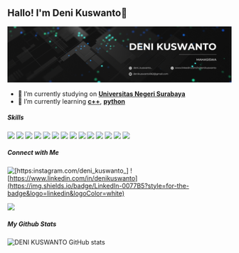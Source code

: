 ## Hallo! I'm Deni Kuswanto👋

![Deni Kuswanto](img/github-header-01.png)

<!--
**deni-kuswanto/deni-kuswanto** is a ✨ _special_ ✨ repository because its `README.md` (this file) appears on your GitHub profile.

Here are some ideas to get you started:

- 🔭 I’m currently working on ...
- 🌱 I’m currently learning ...
- 👯 I’m looking to collaborate on ...
- 🤔 I’m looking for help with ...
- 💬 Ask me about ...
- 📫 How to reach me: ...
- 😄 Pronouns: ...
- ⚡ Fun fact: ...
-->

- 🏫 I’m currently studying on [**Universitas Negeri Surabaya**](https://unesa.ac.id/)
- 🌱 I’m currently learning [**c++**](https://devdocs.io/cpp/), [**python**](https://www.python.org/)

##### Skills

<img src="https://img.shields.io/badge/C%2B%2B-00599C?style=for-the-badge&logo=c%2B%2B&logoColor=white" /> <img src="https://img.shields.io/badge/JavaScript-323330?style=for-the-badge&logo=javascript&logoColor=F7DF1E" /> <img src="https://img.shields.io/badge/json-5E5C5C?style=for-the-badge&logo=json&logoColor=white" /> <img src="https://img.shields.io/badge/Keras-D00000?style=for-the-badge&logo=Keras&logoColor=white" /> <img src="https://img.shields.io/badge/Kotlin-B125EA?style=for-the-badge&logo=kotlin&logoColor=white" /> <img src="https://img.shields.io/badge/Numpy-777BB4?style=for-the-badge&logo=numpy&logoColor=white" /> <img src="https://img.shields.io/badge/Pandas-2C2D72?style=for-the-badge&logo=pandas&logoColor=white" /> <img src="https://img.shields.io/badge/Python-FFD43B?style=for-the-badge&logo=python&logoColor=blue" /> <img src="https://img.shields.io/badge/scikit_learn-F7931E?style=for-the-badge&logo=scikit-learn&logoColor=white" /> <img src="https://img.shields.io/badge/SciPy-654FF0?style=for-the-badge&logo=SciPy&logoColor=white" /> <img src="https://img.shields.io/badge/Streamlit-FF4B4B?style=for-the-badge&logo=Streamlit&logoColor=white" /> <img src="https://img.shields.io/badge/TensorFlow-FF6F00?style=for-the-badge&logo=TensorFlow&logoColor=white" /> <img src="https://img.shields.io/badge/eslint-3A33D1?style=for-the-badge&logo=eslint&logoColor=white" /> <img src="https://img.shields.io/badge/prettier-1A2C34?style=for-the-badge&logo=prettier&logoColor=F7BA3E" />

##### Connect with Me

![[https:instagram.com/deni_kuswanto_]](https://img.shields.io/badge/Instagram-E4405F?style=for-the-badge&logo=instagram&logoColor=white) ![https://www.linkedin.com/in/denikuswanto](https://img.shields.io/badge/LinkedIn-0077B5?style=for-the-badge&logo=linkedin&logoColor=white)

<img src="https://img.shields.io/badge/linkedin-%230077B5.svg?&style=for-the-badge&logo=linkedin&logoColor=white" />

##### My Github Stats

![DENI KUSWANTO GitHub stats](https://github-readme-stats.vercel.app/api?username=deni-kuswanto&show_icons=true&theme=gruvbox)
